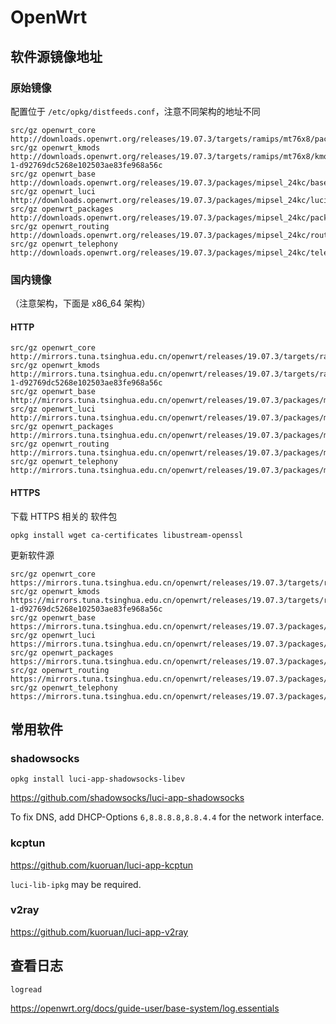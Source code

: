 # OpenWrt

## 软件源镜像地址

### 原始镜像

配置位于 `/etc/opkg/distfeeds.conf`，注意不同架构的地址不同

```
src/gz openwrt_core http://downloads.openwrt.org/releases/19.07.3/targets/ramips/mt76x8/packages
src/gz openwrt_kmods http://downloads.openwrt.org/releases/19.07.3/targets/ramips/mt76x8/kmods/4.14.180-1-d92769dc5268e102503ae83fe968a56c
src/gz openwrt_base http://downloads.openwrt.org/releases/19.07.3/packages/mipsel_24kc/base
src/gz openwrt_luci http://downloads.openwrt.org/releases/19.07.3/packages/mipsel_24kc/luci
src/gz openwrt_packages http://downloads.openwrt.org/releases/19.07.3/packages/mipsel_24kc/packages
src/gz openwrt_routing http://downloads.openwrt.org/releases/19.07.3/packages/mipsel_24kc/routing
src/gz openwrt_telephony http://downloads.openwrt.org/releases/19.07.3/packages/mipsel_24kc/telephony
```

### 国内镜像

（注意架构，下面是 x86_64 架构）

#### HTTP

```
src/gz openwrt_core http://mirrors.tuna.tsinghua.edu.cn/openwrt/releases/19.07.3/targets/ramips/mt76x8/packages
src/gz openwrt_kmods http://mirrors.tuna.tsinghua.edu.cn/openwrt/releases/19.07.3/targets/ramips/mt76x8/kmods/4.14.180-1-d92769dc5268e102503ae83fe968a56c
src/gz openwrt_base http://mirrors.tuna.tsinghua.edu.cn/openwrt/releases/19.07.3/packages/mipsel_24kc/base
src/gz openwrt_luci http://mirrors.tuna.tsinghua.edu.cn/openwrt/releases/19.07.3/packages/mipsel_24kc/luci
src/gz openwrt_packages http://mirrors.tuna.tsinghua.edu.cn/openwrt/releases/19.07.3/packages/mipsel_24kc/packages
src/gz openwrt_routing http://mirrors.tuna.tsinghua.edu.cn/openwrt/releases/19.07.3/packages/mipsel_24kc/routing
src/gz openwrt_telephony http://mirrors.tuna.tsinghua.edu.cn/openwrt/releases/19.07.3/packages/mipsel_24kc/telephony
```

#### HTTPS

下载 HTTPS 相关的 软件包

```
opkg install wget ca-certificates libustream-openssl
```

更新软件源 

```
src/gz openwrt_core https://mirrors.tuna.tsinghua.edu.cn/openwrt/releases/19.07.3/targets/ramips/mt76x8/packages
src/gz openwrt_kmods https://mirrors.tuna.tsinghua.edu.cn/openwrt/releases/19.07.3/targets/ramips/mt76x8/kmods/4.14.180-1-d92769dc5268e102503ae83fe968a56c
src/gz openwrt_base https://mirrors.tuna.tsinghua.edu.cn/openwrt/releases/19.07.3/packages/mipsel_24kc/base
src/gz openwrt_luci https://mirrors.tuna.tsinghua.edu.cn/openwrt/releases/19.07.3/packages/mipsel_24kc/luci
src/gz openwrt_packages https://mirrors.tuna.tsinghua.edu.cn/openwrt/releases/19.07.3/packages/mipsel_24kc/packages
src/gz openwrt_routing https://mirrors.tuna.tsinghua.edu.cn/openwrt/releases/19.07.3/packages/mipsel_24kc/routing
src/gz openwrt_telephony https://mirrors.tuna.tsinghua.edu.cn/openwrt/releases/19.07.3/packages/mipsel_24kc/telephony
```

## 常用软件


### shadowsocks

```
opkg install luci-app-shadowsocks-libev
```

https://github.com/shadowsocks/luci-app-shadowsocks

To fix DNS, add DHCP-Options `6,8.8.8.8,8.8.4.4` for the network interface.

### kcptun

https://github.com/kuoruan/luci-app-kcptun

`luci-lib-ipkg` may be required.

### v2ray

https://github.com/kuoruan/luci-app-v2ray

## 查看日志

```
logread
```

https://openwrt.org/docs/guide-user/base-system/log.essentials

